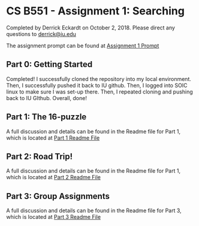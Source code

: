 # CS B551 - Assignment 1: Searching

Completed by Derrick Eckardt on October 2, 2018.  Please direct any questions to [derrick@iu.edu](mailto:derrick@iu.edu)

The assignment prompt can be found at [Assignment 1 Prompt](https://github.iu.edu/cs-b551-fa2018/derrick-a1/blob/master/a1-v2.pdf)

## Part 0: Getting Started

Completed!  I successfully cloned the repository into my local environment.  Then, I successfully pushed it back to IU github.  Then, I logged into SOIC linux to make sure I was set-up there.  Then, I repeated cloning and pushing back to IU GIthub.  Overall, done!

## Part 1: The 16-puzzle

A full discussion and details can be found in the Readme file for Part 1, which is located at [Part 1 Readme File](https://github.iu.edu/cs-b551-fa2018/derrick-a1/tree/master/part1)

## Part 2: Road Trip!

A full discussion and details can be found in the Readme file for Part 1, which is located at [Part 2 Readme File](https://github.iu.edu/cs-b551-fa2018/derrick-a1/tree/master/part2)

## Part 3: Group Assignments

A full discussion and details can be found in the Readme file for Part 3, which is located at [Part 3 Readme File](https://github.iu.edu/cs-b551-fa2018/derrick-a1/tree/master/part3)